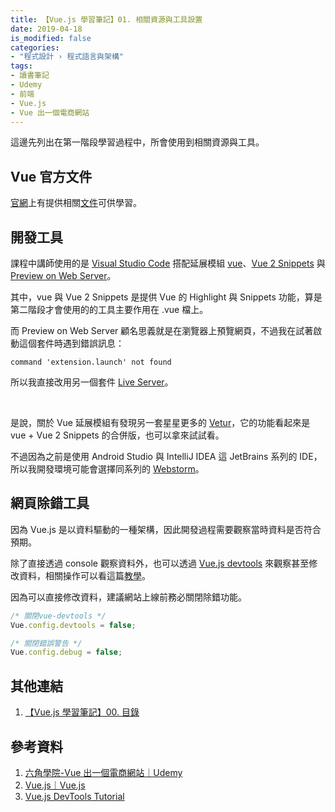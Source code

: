```yaml
---
title: 【Vue.js 學習筆記】01. 相關資源與工具設置
date: 2019-04-18
is_modified: false
categories:
- "程式設計 › 程式語言與架構"
tags:
- 讀書筆記
- Udemy 
- 前端
- Vue.js
- Vue 出一個電商網站
--- 
```


這邊先列出在第一階段學習過程中，所會使用到相關資源與工具。

<!--more-->



## Vue 官方文件
[官網](https://vuejs.org/index.html)上有提供相關[文件](https://vuejs.org/v2/guide/)可供學習。



## 開發工具
課程中講師使用的是 [Visual Studio Code](https://code.visualstudio.com/) 搭配延展模組 [vue](https://marketplace.visualstudio.com/items?itemName=jcbuisson.vue)、[Vue 2 Snippets](https://marketplace.visualstudio.com/items?itemName=hollowtree.vue-snippets) 與 [Preview on Web Server](https://marketplace.visualstudio.com/items?itemName=yuichinukiyama.vscode-preview-server)。

其中，vue 與 Vue 2 Snippets 是提供 Vue 的 Highlight 與 Snippets 功能，算是第二階段才會使用的的工具主要作用在 .vue 檔上。

而 Preview on Web Server 顧名思義就是在瀏覽器上預覽網頁，不過我在試著啟動這個套件時遇到錯誤訊息：
```shell
command 'extension.launch' not found
```
所以我直接改用另一個套件 [Live Server](https://marketplace.visualstudio.com/items?itemName=ritwickdey.LiveServer)。

<br>

是說，關於 Vue 延展模組有發現另一套星星更多的 [Vetur](https://marketplace.visualstudio.com/items?itemName=octref.vetur)，它的功能看起來是 vue + Vue 2 Snippets 的合併版，也可以拿來試試看。

不過因為之前是使用 Android Studio 與 IntelliJ IDEA 這 JetBrains 系列的 IDE，所以我開發環境可能會選擇同系列的 [Webstorm](https://www.jetbrains.com/webstorm/)。



## 網頁除錯工具
因為 Vue.js 是以資料驅動的一種架構，因此開發過程需要觀察當時資料是否符合預期。

除了直接透過 console 觀察資料外，也可以透過 [Vue.js devtools](https://chrome.google.com/webstore/detail/vuejs-devtools/nhdogjmejiglipccpnnnanhbledajbpd) 來觀察甚至修改資料，相關操作可以看這篇[教學](https://flaviocopes.com/vue-devtools/)。

因為可以直接修改資料，建議網站上線前務必關閉除錯功能。
```javascript
/* 關閉vue-devtools */ 
Vue.config.devtools = false; 

/* 關閉錯誤警告 */
Vue.config.debug = false;
```



## 其他連結
1. [【Vue.js 學習筆記】00. 目錄](/Vue-Study-Notes-Contents/)



## 參考資料
1. [六角學院-Vue 出一個電商網站｜Udemy](https://www.udemy.com/vue-hexschool/)
2. [Vue.js｜Vue.js](https://vuejs.org/index.html)  
3. [Vue.js DevTools Tutorial](https://flaviocopes.com/vue-devtools/)